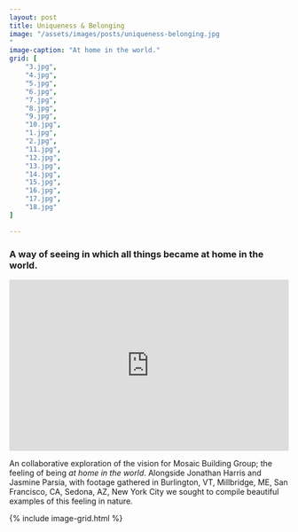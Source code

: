 ```yaml
---
layout: post
title: Uniqueness & Belonging
image: "/assets/images/posts/uniqueness-belonging.jpg
"
image-caption: "At home in the world."
grid: [
	"3.jpg", 
	"4.jpg", 
	"5.jpg", 
	"6.jpg", 
	"7.jpg", 
	"8.jpg", 
	"9.jpg", 
	"10.jpg", 
	"1.jpg", 
	"2.jpg",
	"11.jpg", 
	"12.jpg", 
	"13.jpg", 
	"14.jpg", 
	"15.jpg", 
	"16.jpg", 
	"17.jpg", 
	"18.jpg"
]

---
```


### A way of seeing in which all things became at home in the world.

<div style="padding:61.36% 0 0 0;position:relative;"><iframe src="https://player.vimeo.com/video/361527119?autoplay=1&loop=1&title=0&byline=0&portrait=0" style="position:absolute;top:0;left:0;width:100%;height:100%;" frameborder="0" allow="autoplay; fullscreen" allowfullscreen></iframe></div><script src="https://player.vimeo.com/api/player.js"></script>

An collaborative exploration of the vision for Mosaic Building Group; the feeling of being _at home in the world_. Alongside Jonathan Harris and Jasmine Parsia, with footage gathered in Burlington, VT, Millbridge, ME, San Francisco, CA, Sedona, AZ, New York City we sought to compile beautiful examples of this feeling in nature.

{% include image-grid.html %}